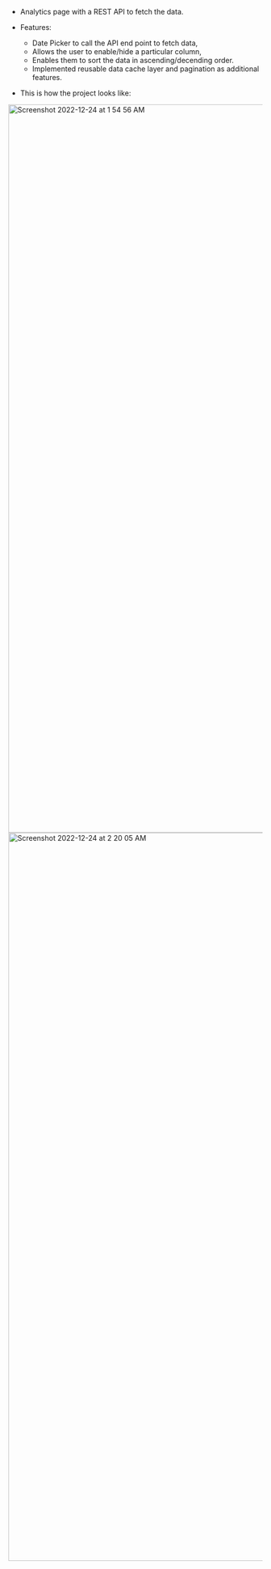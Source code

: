 - Analytics page with a REST API to fetch the data. 

- Features:
    - Date Picker to call the API end point to fetch data, 
    - Allows the user to enable/hide a particular column, 
    - Enables them to sort the data in ascending/decending order. 
    - Implemented reusable data cache layer and pagination as additional features.

- This is how the project looks like:

<img width="1440" alt="Screenshot 2022-12-24 at 1 54 56 AM" src="https://user-images.githubusercontent.com/80847853/209404268-b3d5ff11-b41b-49c7-a36a-4fc1bc94793f.png">

<img width="1440" alt="Screenshot 2022-12-24 at 2 20 05 AM" src="https://user-images.githubusercontent.com/80847853/209404386-e5f5c11c-ff5c-4d3c-8907-bb102030d647.png">